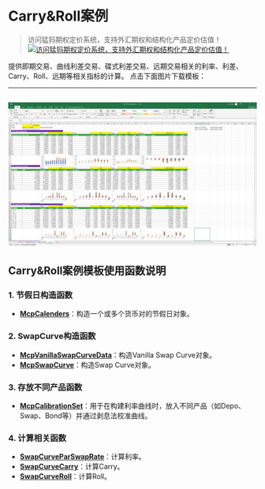 # **Carry&Roll案例**


> 访问猛犸期权定价系统，支持外汇期权和结构化产品定价估值！
[![访问猛犸期权定价系统，支持外汇期权和结构化产品定价估值！](../pic/mathema.png)](https://fxo.mathema.com.cn)

提供即期交易、曲线利差交易、碟式利差交易、远期交易相关的利率、利差、Carry、Roll、远期等相关指标的计算。
点击下面图片下载模板：

---
[![MCP-TC30-carry roll](./pic/tc30.png)](./MCP-TC30-carryroll.xlsx)
---

## **Carry&Roll案例模板使用函数说明**

### **1. 节假日构造函数**
- **[McpCalenders](/zh/latest/api/calendar.html#excel-mcpcalenders-ccy)**：构造一个或多个货币对的节假日对象。

### **2. SwapCurve构造函数**
- **[McpVanillaSwapCurveData](/zh/latest/api/yieldcurve.html#excel-mcpvanillaswapcurvedata-args-data)**：构造Vanilla Swap Curve对象。
- **[McpSwapCurve](/zh/latest/api/yieldcurve.html#excel-mcpswapcurve-args1-args2-args3-args4-args5-fmt-vp)**：构造Swap Curve对象。

### **3. 存放不同产品函数**
- **[McpCalibrationSet](/zh/latest/api/bondcurve.html#excel-mcpcalibrationset-args)**：用于在构建利率曲线时，放入不同产品（如Depo、Swap、Bond等）并通过剥息法校准曲线。

### **4. 计算相关函数**
- **[SwapCurveParSwapRate](/zh/latest/api/yieldcurve.html#excel-swapcurveparswaprate-curve-start-end)**：计算利率。
- **[SwapCurveCarry](/zh/latest/api/yieldcurve.html#excel-swapcurvecarry-curve-horizon-maturityperiod)**：计算Carry。
- **[SwapCurveRoll](/zh/latest/api/yieldcurve.html#excel-swapcurveroll-curve-horizon-maturityperiod)**：计算Roll。


